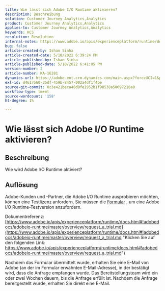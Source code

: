 ```yaml
---
title: Wie lässt sich Adobe I/O Runtime aktivieren?
description: Beschreibung
solution: Customer Journey Analytics,Analytics
product: Customer Journey Analytics,Analytics
applies-to: Customer Journey Analytics,Analytics
keywords: KCS
resolution: Resolution
internal-notes: https://www.adobe.io/apis/experienceplatform/runtime/docs.html#!adobedocs/adobeio-runtime/master/README.md
bug: false
article-created-by: Ishan Sinha
article-created-date: 5/10/2022 6:39:24 PM
article-published-by: Ishan Sinha
article-published-date: 5/10/2022 6:41:05 PM
version-number: 2
article-number: KA-16281
dynamics-url: https://adobe-ent.crm.dynamics.com/main.aspx?forceUCI=1&pagetype=entityrecord&etn=knowledgearticle&id=1ee66c7f-90d0-ec11-a7b5-0022480a8753
exl-id: d4617b60-35df-459b-8457-002a4df1f4be
source-git-commit: 0c3e421beca46d9fe1952b1f98538a50697216a0
workflow-type: tm+mt
source-wordcount: '158'
ht-degree: 1%

---
```


# Wie lässt sich Adobe I/O Runtime aktivieren?

## Beschreibung


Wie wird Adobe I/O Runtime aktiviert?


## Auflösung


Adobe-Kunden und -Partner, die Adobe I/O Runtime ausprobieren möchten, können eine Testlizenz anfordern. Sie müssen die [Formular](https://adobeio.typeform.com/to/RWhT8Y) , um eine Adobe I/O Runtime-Testversion anzufordern.

Dokumentreferenz:
[https://www.adobe.io/apis/experienceplatform/runtime/docs.html#!adobedocs/adobeio-runtime/master/overview/request_a_trial.md](https://www.adobe.io/apis/experienceplatform/runtime/docs.html#!adobedocs/adobeio-runtime/master/overview/request_a_trial.md "Klicken Sie auf den folgenden Link: https://www.adobe.io/apis/experienceplatform/runtime/docs.html#!adobedocs/adobeio-runtime/master/overview/request_a_trial.md")

Nachdem das Formular übermittelt wurde, erhalten Sie eine E-Mail von Adobe (an der im Formular erwähnten E-Mail-Adresse), in der bestätigt wird, dass die Anfrage empfangen wurde. Das Bereitstellungsteam wird ein oder zwei Wochen dauern, bis die Anfrage erfüllt ist. Nachdem die Anfrage bereitgestellt wurde, erhalten Sie direkt eine E-Mail.
